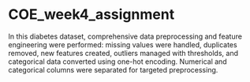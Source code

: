 # COE_week4_assignment
In this diabetes dataset, comprehensive data preprocessing and feature engineering were performed: missing values were handled, duplicates removed, new features created, outliers managed with thresholds, and categorical data converted using one-hot encoding. Numerical and categorical columns were separated for targeted preprocessing.
